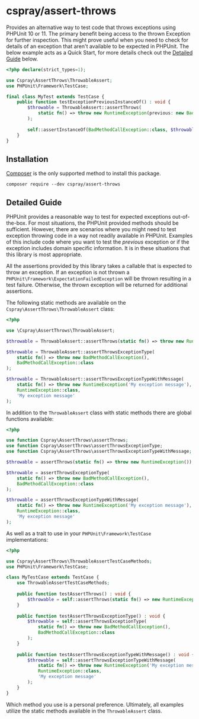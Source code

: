 # cspray/assert-throws

Provides an alternative way to test code that throws exceptions using PHPUnit 10 or 11. The primary benefit being access 
to the thrown Exception for further inspection. This might prove useful when you need to check for details of an 
exception that aren't available to be expected in PHPUnit. The below example acts as a Quick Start, for more details 
check out the [Detailed Guide](#Detailed-Guide) below.

```php
<?php declare(strict_types=1);

use Cspray\AssertThrows\ThrowableAssert;
use PHPUnit\Framework\TestCase;

final class MyTest extends TestCase {
    public function testExceptionPreviousInstanceOf() : void {
        $throwable = ThrowableAssert::assertThrows(
            static fn() => throw new RuntimeException(previous: new BadMethodCallException())
        );
        
        self::assertInstanceOf(BadMethodCallException::class, $throwable->getPrevious());
    }
}
```

## Installation

[Composer](https://getcomposer.org/) is the only supported method to install this package.

```shell
composer require --dev cspray/assert-throws
```

## Detailed Guide

PHPUnit provides a reasonable way to test for expected exceptions out-of-the-box. For most situations, the PHPUnit provided
methods should be sufficient. However, there are scenarios where you might need to test exception throwing code in a way 
not readily available in PHPUnit. Examples of this include code where you want to test the _previous_ exception or if the
exception includes domain specific information. It is in these situations that this library is most appropriate.

All the assertions provided by this library takes a callable that is expected to throw an exception. If an exception 
is not thrown a `PHPUnit\Framework\ExpectationFailedException` will be thrown resulting in a test failure. Otherwise, the 
thrown exception will be returned for additional assertions.

The following static methods are available on the `Cspray\AssertThrows\ThrowableAssert` class:

```php
<?php

use \Cspray\AssertThrows\ThrowableAssert;

$throwable = ThrowableAssert::assertThrows(static fn() => throw new RuntimeException());

$throwable = ThrowableAssert::assertThrowsExceptionType(
    static fn() => throw new BadMethodCallException(),
    BadMethodCallException::class
);

$throwable = ThrowableAssert::assertThrowsExceptionTypeWithMessage(
    static fn() => throw new RuntimeException('My exception message'),
    RuntimeException::class,
    'My exception message'
);
```

In addition to the `ThrowableAssert` class with static methods there are global functions available:

```php
<?php

use function Cspray\AssertThrows\assertThrows;
use function Cspray\AssertThrows\assertThrowsExceptionType;
use function Cspray\AssertThrows\assertThrowsExceptionTypeWithMessage;

$throwable = assertThrows(static fn() => throw new RuntimeException());

$throwable = assertThrowsExceptionType(
    static fn() => throw new BadMethodCallException(),
    BadMethodCallException::class
);

$throwable = assertThrowsExceptionTypeWithMessage(
    static fn() => throw new RuntimeException('My exception message'),
    RuntimeException::class,
    'My exception message'
);
```

As well as a trait to use in your `PHPUnit\Framework\TestCase` implementations:

```php
<?php

use Cspray\AssertThrows\ThrowableAssertTestCaseMethods;
use PHPUnit\Framework\TestCase;

class MyTestCase extends TestCase {
    use ThrowableAssertTestCaseMethods;
    
    public function testAssertThrows() : void {
        $throwable = self::assertThrows(static fn() => new RuntimeException());
    }
    
    public function testAssertThrowsExceptionType() : void {
        $throwable = self::assertThrowsExceptionType(
            static fn() => throw new BadMethodCallException(),
            BadMethodCallException::class
        );
    }
    
    public function testAssertThrowsExceptionTypeWithMessage() : void {
        $throwable = self::assertThrowsExceptionTypeWithMessage(
            static fn() => throw new RuntimeException('My exception message'),
            RuntimeException::class,
            'My exception message'
        );
    }
}
```

Which method you use is a personal preference. Ultimately, all examples utilize the static methods available in the 
`ThrowableAssert` class.